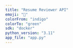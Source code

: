 ```yaml
---
title: "Resume Reviewer API"
emoji: "🚀"
colorFrom: "indigo"
colorTo: "green"
sdk: "docker"
python_version: "3.11"
app_file: "app.py"
---
```

